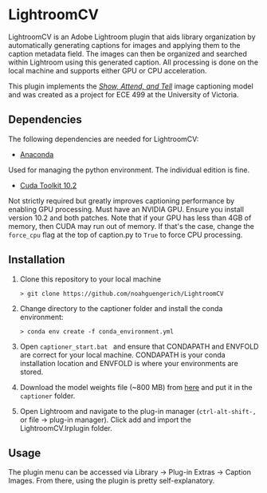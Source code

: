 # LightroomCV

LightroomCV is an Adobe Lightroom plugin that aids library organization by automatically generating captions for images and applying them to the caption metadata field. The images can then be organized and searched within Lightroom using this generated caption. All processing is done on the local machine and supports either GPU or CPU acceleration.

This plugin implements the *[Show, Attend, and Tell](https://arxiv.org/abs/1502.03044)* image captioning model and was created as a project for ECE 499 at the University of Victoria.

## Dependencies
The following dependencies are needed for LightroomCV:
* [Anaconda](https://www.anaconda.com/)  

Used for managing the python environment. The individual edition is fine.    

* [Cuda Toolkit 10.2](https://developer.nvidia.com/cuda-10.2-download-archive)

Not strictly required but greatly improves captioning performance by enabling GPU processing. Must have an NVIDIA GPU. Ensure you install version 10.2 and both patches. Note that if your GPU has less than 4GB of memory, then CUDA may run out of memory. If that's the case, change the `force_cpu` flag at the top of caption.py to `True` to force CPU processing.

## Installation

1. Clone this repository to your local machine

     `> git clone https://github.com/noahguengerich/LightroomCV`

2. Change directory to the captioner folder and install the conda environment:

    `> conda env create -f conda_environment.yml`

3. Open `captioner_start.bat ` and ensure that CONDAPATH and ENVFOLD are correct for your local machine. CONDAPATH is your conda installation location and ENVFOLD is where your environments are stored. 
4. Download the model weights file (~800 MB) from [here](https://drive.google.com/file/d/1vsgBnBquXhoaDytKR4hMaI0bHtbFyhqA/view?usp=sharing) and put it in the `captioner` folder.
5. Open Lightroom and navigate to the plug-in manager (`ctrl-alt-shift-,` or file -> plug-in manager). Click add and import the LightroomCV.lrplugin folder.

## Usage
The plugin menu can be accessed via Library -> Plug-in Extras -> Caption Images. From there, using the plugin is pretty self-explanatory.